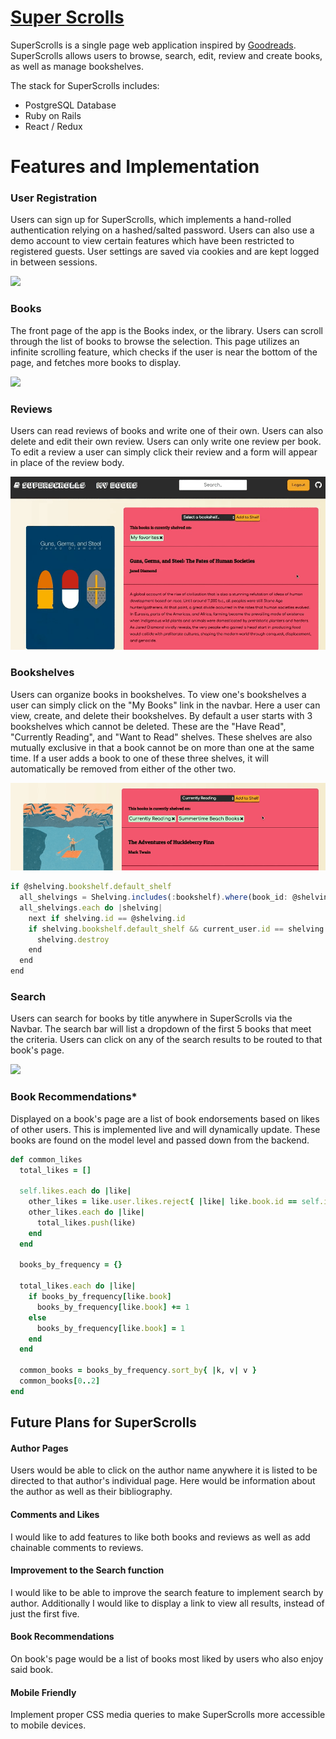
# [**Super Scrolls**](http://superscrolls.herokuapp.com)

SuperScrolls is a single page web application inspired by [Goodreads][goodreads]. SuperScrolls allows users to browse, search, edit, review and create books, as well as manage bookshelves.

[goodreads]: https://www.goodreads.com/

The stack for SuperScrolls includes:

* PostgreSQL Database
* Ruby on Rails
* React / Redux

# **Features and Implementation**

### **User Registration**

Users can sign up for SuperScrolls, which implements a hand-rolled authentication relying on a hashed/salted password. Users can also use a demo account to view certain features which have been restricted to registered guests. User settings are saved via cookies and are kept logged in between sessions.

![](./docs/gifs/demo_login.gif)

### **Books**

The front page of the app is the Books index, or the library. Users can scroll through the list of books to browse the selection. This page utilizes an infinite scrolling feature, which checks if the user is near the bottom of the page, and fetches more books to display.

![](./docs/gifs/books_index.gif)

### **Reviews**

Users can read reviews of books and write one of their own. Users can also delete and edit their own review. Users can only write one review per book. To edit a review a user can simply click their review and a form will appear in place of the review body.

![](./docs/gifs/reviews.gif)

### **Bookshelves**

Users can organize books in bookshelves. To view one's bookshelves a user can simply click on the "My Books" link in the navbar. Here a user can view, create, and delete their bookshelves. By default a user starts with 3 bookshelves which cannot be deleted. These are the "Have Read", "Currently Reading", and "Want to Read" shelves. These shelves are also mutually exclusive in that a book cannot be on more than one at the same time. If a user adds a book to one of these three shelves, it will automatically be removed from either of the other two.


![](./docs/gifs/shelving.gif)

```javascript
if @shelving.bookshelf.default_shelf
  all_shelvings = Shelving.includes(:bookshelf).where(book_id: @shelving.book_id)
  all_shelvings.each do |shelving|
    next if shelving.id == @shelving.id
    if shelving.bookshelf.default_shelf && current_user.id == shelving.bookshelf.user_id
      shelving.destroy
    end
  end
end
```


### **Search**

Users can search for books by title anywhere in SuperScrolls via the Navbar. The search bar will list a dropdown of the first 5 books that meet the criteria. Users can click on any of the search results to be routed to that book's page.

![](./docs/gifs/search.gif)

### **Book Recommendations***

Displayed on a book's page are a list of book endorsements based on likes of other users. This is implemented live and will dynamically update. These books are found on the model level and passed down from the backend.

```ruby
def common_likes
  total_likes = []

  self.likes.each do |like|
    other_likes = like.user.likes.reject{ |like| like.book.id == self.id }
    other_likes.each do |like|
      total_likes.push(like)
    end
  end

  books_by_frequency = {}

  total_likes.each do |like|
    if books_by_frequency[like.book]
      books_by_frequency[like.book] += 1
    else
      books_by_frequency[like.book] = 1
    end
  end

  common_books = books_by_frequency.sort_by{ |k, v| v }
  common_books[0..2]
end
```

## **Future Plans for SuperScrolls**

#### Author Pages

Users would be able to click on the author name anywhere it is listed to be directed to that author's individual page. Here would be information about the author as well as their bibliography.

#### Comments and Likes

I would like to add features to like both books and reviews as well as add chainable comments to reviews.

#### Improvement to the Search function

I would like to be able to improve the search feature to implement search by author. Additionally I would like to display a link to view all results, instead of just the first five.

#### Book Recommendations

On book's page would be a list of books most liked by users who also enjoy said book.

#### Mobile Friendly

Implement proper CSS media queries to make SuperScrolls more accessible to mobile devices.
